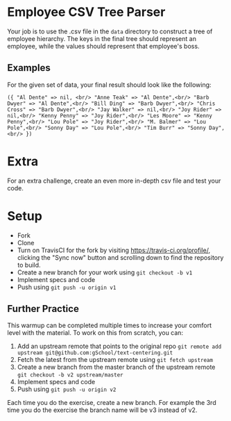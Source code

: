 # Employee CSV Tree Parser

Your job is to use the .csv file in the `data` directory to construct a tree of employee hierarchy.
The keys in the final tree should represent an employee, while the values should represent that employee's boss.

## Examples

For the given set of data, your final result should look like the following:

`
({
"Al Dente" => nil, <br/>
"Anne Teak" => "Al Dente",<br/>
"Barb Dwyer" => "Al Dente",<br/>
"Bill Ding" => "Barb Dwyer",<br/>
"Chris Cross" => "Barb Dwyer",<br/>
"Jay Walker" => nil,<br/>
"Joy Rider" => nil,<br/>
"Kenny Penny" => "Joy Rider",<br/>
"Les Moore" => "Kenny Penny",<br/>
"Lou Pole" => "Joy Rider",<br/>
"M. Balmer" => "Lou Pole",<br/>
"Sonny Day" => "Lou Pole",<br/>
"Tim Burr" => "Sonny Day",<br/>
})
`

# Extra

For an extra challenge, create an even more in-depth csv file and test your code.

# Setup

* Fork
* Clone
* Turn on TravisCI for the fork by
  visiting https://travis-ci.org/profile/<github user name>, clicking the "Sync now" button
  and scrolling down to find the repository to build.
* Create a new branch for your work using `git checkout -b v1`
* Implement specs and code
* Push using `git push -u origin v1`

## Further Practice

This warmup can be completed multiple times to increase your comfort level with the material.
To work on this from scratch, you can:

1. Add an upstream remote that points to the original repo `git remote add upstream git@github.com:gSchool/text-centering.git`
1. Fetch the latest from the upstream remote using `git fetch upstream`
1. Create a new branch from the master branch of the upstream remote `git checkout -b v2 upstream/master`
1. Implement specs and code
1. Push using `git push -u origin v2`

Each time you do the exercise, create a new branch. For example the 3rd time you do the exercise the branch
name will be v3 instead of v2.
